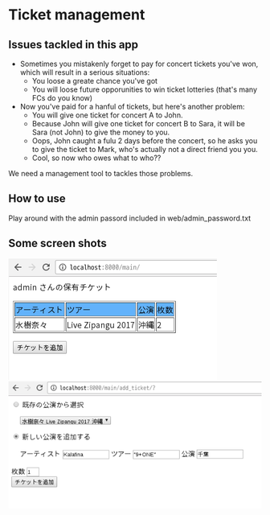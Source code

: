 # Ticket management

## Issues tackled in this app
- Sometimes you mistakenly forget to pay for concert tickets you've won, which will result in a serious situations:
  - You loose a greate chance you've got
  - You will loose future opporunities to win ticket lotteries (that's many FCs do you know) 
- Now you've paid for a hanful of tickets, but here's another problem:
  - You will give one ticket for concert A to John.
  - Because John will give one ticket for concert B to Sara, it will be Sara (not John) to give the money to you.
  - Oops, John caught a fulu 2 days before the concert, so he asks you to give the ticket to Mark, who's actually not a direct friend you you.
  - Cool, so now who owes what to who??

We need a management tool to tackles those problems.

## How to use
Play around with the admin passord included in web/admin_password.txt

## Some screen shots
![your tickets shown](https://github.com/soramichi/ticket_management/blob/master/web/screenshot_main.png)
![you can add new concerts and tickets](https://github.com/soramichi/ticket_management/blob/master/web/screenshot_add_ticket.png)